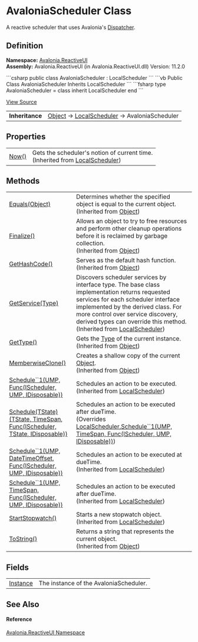 # AvaloniaScheduler Class


A reactive scheduler that uses Avalonia's <a href="T_Avalonia_Threading_Dispatcher">Dispatcher</a>.



## Definition
**Namespace:** <a href="N_Avalonia_ReactiveUI">Avalonia.ReactiveUI</a>  
**Assembly:** Avalonia.ReactiveUI (in Avalonia.ReactiveUI.dll) Version: 11.2.0

<Tabs groupId="api-code-preview">
<TabItem value="csharp" label="C#">
```csharp
public class AvaloniaScheduler : LocalScheduler
```
</TabItem>
<TabItem value="vb" label="VB">
```vb
Public Class AvaloniaScheduler
	Inherits LocalScheduler
```
</TabItem>
<TabItem value="fsharp" label="F#">
```fsharp
type AvaloniaScheduler = 
    class
        inherit LocalScheduler
    end
```
</TabItem>
</Tabs>



<a href="https://github.com/AvaloniaUI/Avalonia/tree/master/src/Avalonia.ReactiveUI/AvaloniaScheduler.cs" title="View the source code">View Source</a>

<table>
<tr><td><strong>Inheritance</strong></td><td><a href="https://learn.microsoft.com/dotnet/api/system.object" target="_blank" rel="noopener noreferrer">Object</a>  →  <a href="https://learn.microsoft.com/dotnet/api/system.reactive.concurrency.localscheduler" target="_blank" rel="noopener noreferrer">LocalScheduler</a>  →  AvaloniaScheduler</td></tr>
</table>



## Properties
<table>
<tr>
<td><a href="https://learn.microsoft.com/dotnet/api/system.reactive.concurrency.localscheduler.now" target="_blank" rel="noopener noreferrer">Now()</a></td>
<td>Gets the scheduler's notion of current time.<br />(Inherited from <a href="https://learn.microsoft.com/dotnet/api/system.reactive.concurrency.localscheduler" target="_blank" rel="noopener noreferrer">LocalScheduler</a>)</td>
</tr>
</table>

## Methods
<table>
<tr>
<td><a href="https://learn.microsoft.com/dotnet/api/system.object.equals#system-object-equals(system-object)" target="_blank" rel="noopener noreferrer">Equals(Object)</a></td>
<td>Determines whether the specified object is equal to the current object.<br />(Inherited from <a href="https://learn.microsoft.com/dotnet/api/system.object" target="_blank" rel="noopener noreferrer">Object</a>)</td>
</tr>
<tr>
<td><a href="https://learn.microsoft.com/dotnet/api/system.object.finalize" target="_blank" rel="noopener noreferrer">Finalize()</a></td>
<td>Allows an object to try to free resources and perform other cleanup operations before it is reclaimed by garbage collection.<br />(Inherited from <a href="https://learn.microsoft.com/dotnet/api/system.object" target="_blank" rel="noopener noreferrer">Object</a>)</td>
</tr>
<tr>
<td><a href="https://learn.microsoft.com/dotnet/api/system.object.gethashcode" target="_blank" rel="noopener noreferrer">GetHashCode()</a></td>
<td>Serves as the default hash function.<br />(Inherited from <a href="https://learn.microsoft.com/dotnet/api/system.object" target="_blank" rel="noopener noreferrer">Object</a>)</td>
</tr>
<tr>
<td><a href="https://learn.microsoft.com/dotnet/api/system.reactive.concurrency.localscheduler.getservice" target="_blank" rel="noopener noreferrer">GetService(Type)</a></td>
<td>Discovers scheduler services by interface type. The base class implementation returns requested services for each scheduler interface implemented by the derived class. For more control over service discovery, derived types can override this method.<br />(Inherited from <a href="https://learn.microsoft.com/dotnet/api/system.reactive.concurrency.localscheduler" target="_blank" rel="noopener noreferrer">LocalScheduler</a>)</td>
</tr>
<tr>
<td><a href="https://learn.microsoft.com/dotnet/api/system.object.gettype" target="_blank" rel="noopener noreferrer">GetType()</a></td>
<td>Gets the <a href="https://learn.microsoft.com/dotnet/api/system.type" target="_blank" rel="noopener noreferrer">Type</a> of the current instance.<br />(Inherited from <a href="https://learn.microsoft.com/dotnet/api/system.object" target="_blank" rel="noopener noreferrer">Object</a>)</td>
</tr>
<tr>
<td><a href="https://learn.microsoft.com/dotnet/api/system.object.memberwiseclone" target="_blank" rel="noopener noreferrer">MemberwiseClone()</a></td>
<td>Creates a shallow copy of the current <a href="https://learn.microsoft.com/dotnet/api/system.object" target="_blank" rel="noopener noreferrer">Object</a>.<br />(Inherited from <a href="https://learn.microsoft.com/dotnet/api/system.object" target="_blank" rel="noopener noreferrer">Object</a>)</td>
</tr>
<tr>
<td><a href="https://learn.microsoft.com/dotnet/api/system.reactive.concurrency.localscheduler.schedule" target="_blank" rel="noopener noreferrer">Schedule``1(UMP, Func(IScheduler, UMP, IDisposable))</a></td>
<td>Schedules an action to be executed.<br />(Inherited from <a href="https://learn.microsoft.com/dotnet/api/system.reactive.concurrency.localscheduler" target="_blank" rel="noopener noreferrer">LocalScheduler</a>)</td>
</tr>
<tr>
<td><a href="M_Avalonia_ReactiveUI_AvaloniaScheduler_Schedule__1">Schedule(TState)(TState, TimeSpan, Func(IScheduler, TState, IDisposable))</a></td>
<td>Schedules an action to be executed after dueTime.<br />(Overrides <a href="https://learn.microsoft.com/dotnet/api/system.reactive.concurrency.localscheduler.schedule" target="_blank" rel="noopener noreferrer">LocalScheduler.Schedule``1(UMP, TimeSpan, Func(IScheduler, UMP, IDisposable))</a>)</td>
</tr>
<tr>
<td><a href="https://learn.microsoft.com/dotnet/api/system.reactive.concurrency.localscheduler.schedule" target="_blank" rel="noopener noreferrer">Schedule``1(UMP, DateTimeOffset, Func(IScheduler, UMP, IDisposable))</a></td>
<td>Schedules an action to be executed at dueTime.<br />(Inherited from <a href="https://learn.microsoft.com/dotnet/api/system.reactive.concurrency.localscheduler" target="_blank" rel="noopener noreferrer">LocalScheduler</a>)</td>
</tr>
<tr>
<td><a href="https://learn.microsoft.com/dotnet/api/system.reactive.concurrency.localscheduler.schedule" target="_blank" rel="noopener noreferrer">Schedule``1(UMP, TimeSpan, Func(IScheduler, UMP, IDisposable))</a></td>
<td>Schedules an action to be executed after dueTime.<br />(Inherited from <a href="https://learn.microsoft.com/dotnet/api/system.reactive.concurrency.localscheduler" target="_blank" rel="noopener noreferrer">LocalScheduler</a>)</td>
</tr>
<tr>
<td><a href="https://learn.microsoft.com/dotnet/api/system.reactive.concurrency.localscheduler.startstopwatch" target="_blank" rel="noopener noreferrer">StartStopwatch()</a></td>
<td>Starts a new stopwatch object.<br />(Inherited from <a href="https://learn.microsoft.com/dotnet/api/system.reactive.concurrency.localscheduler" target="_blank" rel="noopener noreferrer">LocalScheduler</a>)</td>
</tr>
<tr>
<td><a href="https://learn.microsoft.com/dotnet/api/system.object.tostring" target="_blank" rel="noopener noreferrer">ToString()</a></td>
<td>Returns a string that represents the current object.<br />(Inherited from <a href="https://learn.microsoft.com/dotnet/api/system.object" target="_blank" rel="noopener noreferrer">Object</a>)</td>
</tr>
</table>

## Fields
<table>
<tr>
<td><a href="F_Avalonia_ReactiveUI_AvaloniaScheduler_Instance">Instance</a></td>
<td>The instance of the AvaloniaScheduler.</td>
</tr>
</table>

## See Also


#### Reference
<a href="N_Avalonia_ReactiveUI">Avalonia.ReactiveUI Namespace</a>  


